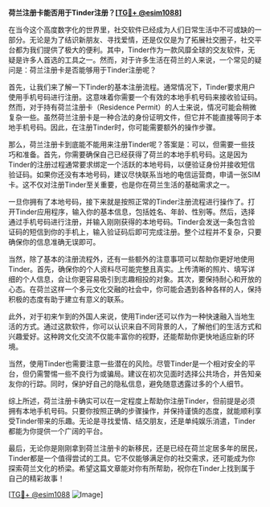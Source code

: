 **荷兰注册卡能否用于Tinder注册？[[TG💪+ @esim1088](https://t.me/s/esim1088)]**

在当今这个高度数字化的世界里，社交软件已经成为人们日常生活中不可或缺的一部分。无论是为了结识新朋友、寻找爱情，还是仅仅是为了拓展社交圈子，社交平台都为我们提供了极大的便利。其中，Tinder作为一款风靡全球的交友软件，无疑是许多人首选的工具之一。然而，对于许多生活在荷兰的人来说，一个常见的疑问是：荷兰注册卡是否能够用于Tinder注册呢？

首先，让我们来了解一下Tinder的基本注册流程。通常情况下，Tinder要求用户使用手机号码进行注册。这意味着你需要一个有效的本地手机号码来接收验证码。然而，对于持有荷兰注册卡（Residence Permit）的人士来说，情况可能会稍微复杂一些。虽然荷兰注册卡是一种合法的身份证明文件，但它并不能直接等同于本地手机号码。因此，在注册Tinder时，你可能需要额外的操作步骤。

那么，荷兰注册卡到底能不能用来注册Tinder呢？答案是：可以，但需要一些技巧和准备。首先，你需要确保自己已经获得了荷兰的本地手机号码。这是因为Tinder的注册过程通常要求绑定一个活跃的本地号码，以便验证身份并接收短信验证码。如果你还没有本地号码，建议尽快联系当地的电信运营商，申请一张SIM卡。这不仅对注册Tinder至关重要，也是你在荷兰生活的基础需求之一。

一旦你拥有了本地号码，接下来就是按照正常的Tinder注册流程进行操作了。打开Tinder应用程序，输入你的基本信息，包括姓名、年龄、性别等。然后，选择通过手机号码进行注册，并输入刚刚获得的本地号码。Tinder会发送一条包含验证码的短信到你的手机上，输入验证码后即可完成注册。整个过程并不复杂，只要确保你的信息准确无误即可。

当然，除了基本的注册流程外，还有一些额外的注意事项可以帮助你更好地使用Tinder。首先，确保你的个人资料尽可能完整且真实。上传清晰的照片、填写详细的个人信息，会让你更容易吸引到志趣相投的对象。其次，要保持耐心和开放的心态。在荷兰这样一个多元文化交融的社会中，你可能会遇到各种各样的人，保持积极的态度有助于建立有意义的联系。

此外，对于初来乍到的外国人来说，使用Tinder还可以作为一种快速融入当地生活的方式。通过这款软件，你可以认识来自不同背景的人，了解他们的生活方式和兴趣爱好。这种跨文化交流不仅能丰富你的视野，还能帮助你更快地适应新的环境。

当然，使用Tinder也需要注意一些潜在的风险。尽管Tinder是一个相对安全的平台，但仍需警惕一些不良行为或骗局。建议在初次见面时选择公共场合，并告知亲友你的行踪。同时，保护好自己的隐私信息，避免随意透露过多的个人细节。

综上所述，荷兰注册卡确实可以在一定程度上帮助你注册Tinder，但前提是必须拥有本地手机号码。只要你按照正确的步骤操作，并保持谨慎的态度，就能顺利享受Tinder带来的乐趣。无论是寻找爱情、结交朋友，还是单纯娱乐消遣，Tinder都能为你提供一个广阔的平台。

最后，无论你是刚刚拿到荷兰注册卡的新移民，还是已经在荷兰定居多年的居民，Tinder都是一个值得尝试的工具。它不仅能够满足你的社交需求，还可能成为你探索荷兰文化的桥梁。希望这篇文章能对你有所帮助，祝你在Tinder上找到属于自己的精彩故事！

[[TG💪+ @esim1088](https://t.me/s/esim1088) ![Image](https://i.postimg.cc/4NQfJmqS/Snipaste-2025-05-13-00-14-12.png)]